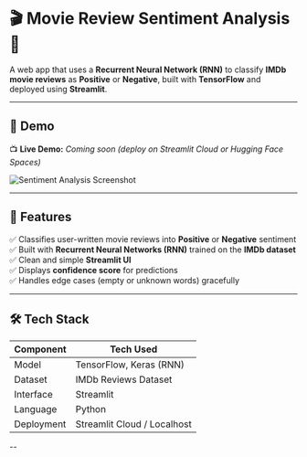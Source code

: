 # 🎬 Movie Review Sentiment Analysis 🧠

A web app that uses a **Recurrent Neural Network (RNN)** to classify **IMDb movie reviews** as **Positive** or **Negative**, built with **TensorFlow** and deployed using **Streamlit**.

---

## 🚀 Demo

📺 **Live Demo:** _Coming soon (deploy on Streamlit Cloud or Hugging Face Spaces)_

![Sentiment Analysis Screenshot](https://user-images.githubusercontent.com/your-screenshot-placeholder.png)

---

## 📌 Features

✅ Classifies user-written movie reviews into **Positive** or **Negative** sentiment  
✅ Built with **Recurrent Neural Networks (RNN)** trained on the **IMDb dataset**  
✅ Clean and simple **Streamlit UI**  
✅ Displays **confidence score** for predictions  
✅ Handles edge cases (empty or unknown words) gracefully

---

## 🛠️ Tech Stack

| Component      | Tech Used                      |
|----------------|-------------------------------|
| Model          | TensorFlow, Keras (RNN)        |
| Dataset        | IMDb Reviews Dataset           |
| Interface      | Streamlit                      |
| Language       | Python                         |
| Deployment     | Streamlit Cloud / Localhost    |

--

